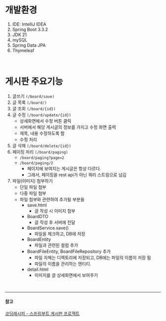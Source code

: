 # 개발환경

1. IDE: IntelliJ IDEA
2. Spring Boot 3.3.2
3. JDK 21
4. mySQL
5. Spring Data JPA
6. Thymeleaf

<br/>

# 게시판 주요기능
1. 글쓰기 `(/board/save)`
2. 글 목록 `(/board/)`
3. 글 조회 `(/board/{id})`
4. 글 수정 `(/board/update/{id})`
   - 상세화면에서 수정 버튼 클릭
   - 서버에서 해당 게시글의 정보를 가지고 수정 화면 출력
   - 제목, 내용 수정하도록 함
   - 수정 처리
5. 글 삭제 `(/board/delete/{id})`
6. 페이징 처리 `(/board/paging)`
   - `/board/paging?page=2`
   - `/board/paging/2`
     - 페이지에 보여지는 게시글은 항상 다르다.
     - 그래서, 페이징을 rest api가 아닌 쿼리 스트링으로 넘김
7. 파일(이미지) 첨부하기
   - 단일 파일 첨부
   - 다중 파일 첨부
   - 파일 첨부와 관련하여 추가될 부분들
     - save.html
       - 글 작성 시 이미지 첨부
     - BoardDTO
       - 글 작성 후 서버에 전달
     - BoardService.save()
       - 파일을 체크하고, DB에 저장
     - BoardEntity
       - 파일과 관련된 컬럼 추가
     - BoardFileEntity, BoardFileRepository 추가
       - 파일 자체는 디렉토리에 저장되고, DB에는 파일의 이름이 저장 됨
       - 파일의 이름을 관리하는 엔티티.
     - detail.html
       - 이미지를 글 상세화면에서 보여주기

<br>

---
#### 참고
[코딩레시피 - 스프링부트 게시판 프로젝트](https://youtube.com/playlist?list=PLV9zd3otBRt7jmXvwCkmvJ8dH5tR_20c0&si=NksYpw23bdCF0Ll_)
<br/>
